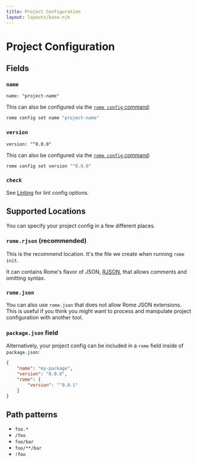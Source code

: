 ```yaml
---
title: Project Configuration
layout: layouts/base.njk
---
```


# Project Configuration

## Fields

### `name`

```text
name: "project-name"
```

This can also be configured via the [`rome config` command](/docs/cli/commands/config):

```bash
rome config set name "project-name"
```

### `version`

```text
version: "^0.0.0"
```

This can also be configured via the [`rome config` command](/docs/cli/commands/config):

```bash
rome config set version "^0.0.0"
```

### `check`

See [Linting](/docs/lint#project-config) for lint config options.

## Supported Locations

You can specify your project config in a few different places.

### `rome.rjson` (recommended)

This is the recommend location. It's the file we create when running `rome init`.

It can contains Rome's flavor of JSON, [RJSON](/docs/rjson), that allows comments and omitting syntax.

### `rome.json`

You can also use `rome.json` that does not allow Rome JSON extensions. This is useful if you think you might want to process and manipulate project configuration with another tool.

### `package.json` field

Alternatively, your project config can be included in a `rome` field inside of `package.json`:

```json
{
	"name": "my-package",
	"version": "0.0.0",
	"rome": {
		"version": "^0.0.1"
	}
}
```

## Path patterns

- `foo.*`
- `/foo`
- `foo/bar`
- `foo/**/bar`
- `!foo`
